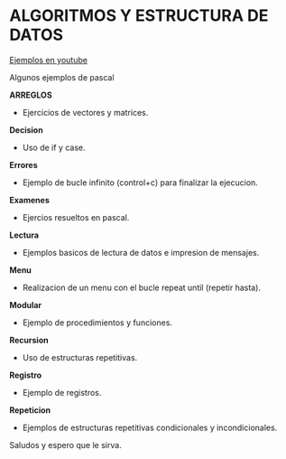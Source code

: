 ALGORITMOS Y ESTRUCTURA DE DATOS
=================================
[Ejemplos en youtube](https://www.youtube.com/watch?v=-z_Pd9dWLgI&list=PLeqRLxsAm16QlzFnsBpfBPTuFt9i-lY-c)

Algunos ejemplos de pascal

**ARREGLOS**
*	Ejercicios de vectores y matrices.

**Decision**
*	Uso de if y case.

**Errores**
*	Ejemplo de bucle infinito (control+c) para finalizar la ejecucion.

**Examenes**
*	Ejercios resueltos en pascal.

**Lectura**
*	Ejemplos basicos de lectura de datos e impresion de mensajes.

**Menu**
*	Realizacion de un menu con el bucle repeat until (repetir hasta).

**Modular**
*	Ejemplo de procedimientos y funciones.

**Recursion**
*	Uso de estructuras repetitivas.

**Registro**
*	Ejemplo de registros.

**Repeticion**
*	Ejemplos de estructuras repetitivas condicionales y incondicionales.

Saludos y espero que le sirva.